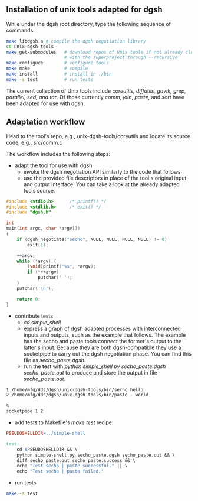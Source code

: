## Installation of unix tools adapted for dgsh

While under the dgsh root directory, type the following sequence of commands:

```bash
make libdgsh.a # compile the dgsh negotiation library
cd unix-dgsh-tools
make get-submodules   # download repos of Unix tools if not already cloned
                      # with the superproject through --recursive
make configure        # configure tools
make make             # compile
make install          # install in ./bin
make -s test          # run tests
```

The current collection of Unix tools include *coreutils, diffutils, gawk, grep, parallel, sed, and tar*.
Of those currently *comm*, *join*, *paste*, and *sort* have been adapted for use with dgsh.

## Adaptation workflow

Head to the tool's repo, e.g., unix-dgsh-tools/coreutils and locate its source code, e.g., src/comm.c

The workflow includes the following steps:

- adapt the tool for use with dgsh
  - invoke the dgsh negotiation API similarly to the code that follows
  - use the provided file descriptors in place of the tool's original input and output interface. You can take a look at the already adapted tools source.

```C
#include <stdio.h>		/* printf() */
#include <stdlib.h>		/* exit() */
#include "dgsh.h"

int
main(int argc, char *argv[])
{
	if (dgsh_negotiate("secho", NULL, NULL, NULL, NULL) != 0)
		exit(1);

	++argv;
	while (*argv) {
		(void)printf("%s", *argv);
		if (*++argv)
			putchar(' ');
	}
	putchar('\n');

	return 0;
}
```

- contribute tests
  - *cd simple_shell*
  - express a graph of dgsh adapted processes with interconnected inputs and outputs, such as the example that follows. The example has the secho and paste tools connect the former's output to the latter's input. Because they are both dgsh-compatible they use a socketpipe to carry out the dgsh negotiation phase. You can find this file as *secho_paste.dgsh*.
  - run the test with *python simple_shell.py secho_paste.dgsh secho_paste.out* to produce and store the output in file *secho_paste.out*.

```bash
1 /home/mfg/dds/dgsh/unix-dgsh-tools/bin/secho hello
2 /home/mfg/dds/dgsh/unix-dgsh-tools/bin/paste - world

%
socketpipe 1 2
```

- add tests to Makefile's *make test* recipe

```Makefile
PSEUDOSHELLDIR=../simple-shell

test:
    cd $PSEUDOSHELLDIR && \
    python simple-shell.py secho_paste.dgsh secho_paste.out && \
    diff secho_paste.out secho_paste.success && \
    echo "Test secho | paste successful." || \
    echo "Test secho | paste failed."
```

- run tests
```bash
make -s test
```
